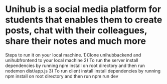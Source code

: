 # Unihub is a social media platform for students that enables them to create posts, chat with their colleagues, share their notes and much more
Steps to run it on your local machine.
1)Clone unihubbackend and unihubfrontend to your local machine
2) To run the server install dependencies by running npm install on root directory and then run nodemon dist/app.js
3) To run client install install dependencies by running npm install on root directory and then run npm run dev 
